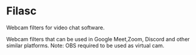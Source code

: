 # Filasc

Webcam filters for video chat software.

Webcam filters that can be used in Google Meet,Zoom, Discord and other similar platforms. Note: OBS required to be used
as virtual cam.

